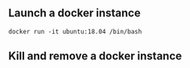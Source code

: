 ## Launch a docker instance

```
docker run -it ubuntu:18.04 /bin/bash
```

## Kill and remove a docker instance
